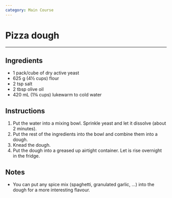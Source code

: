 ```yaml
---
category: Main Course
---
```


# Pizza dough

---

## Ingredients
- 1 pack/cube of dry active yeast
- 625 g (4½ cups) flour
- 2 tsp salt
- 2 tbsp olive oil
- 420 mL (1¾ cups) lukewarm to cold water

## Instructions
1. Put the water into a mixing bowl. Sprinkle yeast and let it dissolve (about 2 minutes).
2. Put the rest of the ingredients into the bowl and combine them into a dough.
3. Knead the dough.
4. Put the dough into a greased up airtight container. Let is rise overnight in the fridge.

## Notes
- You can put any spice mix (spaghetti, granulated garlic, ...) into the dough for a more interesting flavour.
